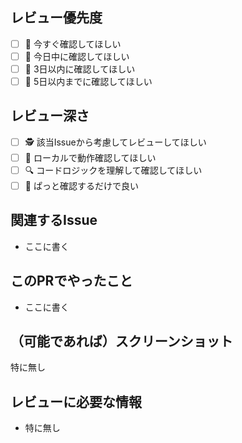 <!-- [タスクのカテゴリー] タスクの概要 -->
<!-- 例：[新規登録ページ] 利用規約チェックのフロー見直しとタッチ領域の拡大 -->

<!-- なお記入しない項目は削除せず、そのまま放置すること -->

## レビュー優先度
<!-- ⚠️ PR作成後、チェックリストに✅するのを忘れずに！ -->
<!-- Markdownで直接`- [ ]`を`- [x]`に変更してもOK -->

- [ ] 🚀 今すぐ確認してほしい
- [ ] 🚗 今日中に確認してほしい
- [ ] 🏃 3日以内に確認してほしい
- [ ] 🐢 5日以内までに確認してほしい

## レビュー深さ
<!-- ⚠️ PR作成後、チェックリストに✅するのを忘れずに！ -->

- [ ] 🕵️ 該当Issueから考慮してレビューしてほしい
- [ ] 🧪 ローカルで動作確認してほしい
- [ ] 🔍 コードロジックを理解して確認してほしい
- [ ] 👀 ぱっと確認するだけで良い

## 関連するIssue
<!-- 例:
- #1
- #23

#Num とすることで自動リンクが作成される -->

- ここに書く

## このPRでやったこと
<!--
このプルリクエストの目的を書く。解決する課題や目標など。
例:
ヘッダーのレスポンシブ対応。スマホサイズだとメニューのテキストがはみ出てしまうため。
-->

- ここに書く

## （可能であれば）スクリーンショット
<!-- 口で説明しにくい変更したUIの挙動をチェックするために貼るといい。 -->

特に無し

## レビューに必要な情報
<!--
レビューするのに知っておいたほうが良い情報や、注意点を書く
例:
CSSはまだ書いていないので、後でスタイルを追加してください
-->

- 特に無し
